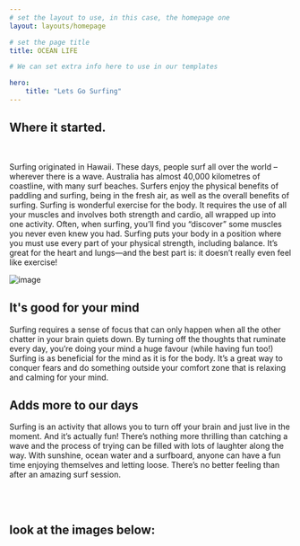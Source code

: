 ```yaml
---
# set the layout to use, in this case, the homepage one
layout: layouts/homepage

# set the page title
title: OCEAN LIFE

# We can set extra info here to use in our templates

hero:
    title: "Lets Go Surfing"
---
```


## Where it started.
<br>

Surfing originated in Hawaii. These days, people surf all over the world – wherever there is a wave. Australia has almost 40,000 kilometres of coastline, with many surf beaches. Surfers enjoy the physical benefits of paddling and surfing, being in the fresh air, as well as the overall benefits of surfing. Surfing is wonderful exercise for the body. It requires the use of all your muscles and involves both strength and cardio, all wrapped up into one activity. Often, when surfing, you’ll find you “discover” some muscles you never even knew you had. Surfing puts your body in a position where you must use every part of your physical strength, including balance. It’s great for the heart and lungs—and the best part is: it doesn’t really even feel like exercise!

<p><img src="assets/images/wave3.jpg" alt="image"></p>

## It's good for your mind

Surfing requires a sense of focus that can only happen when all the other chatter in your brain quiets down. By turning off the thoughts that ruminate every day, you’re doing your mind a huge favour (while having fun too!) Surfing is as beneficial for the mind as it is for the body. It’s a great way to conquer fears and do something outside your comfort zone that is relaxing and calming for your mind.


## Adds more to our days
Surfing is an activity that allows you to turn off your brain and just live in the moment. And it’s actually fun! There’s nothing more thrilling than catching a wave and the process of trying can be filled with lots of laughter along the way. With sunshine, ocean water and a surfboard, anyone can have a fun time enjoying themselves and letting loose. There’s no better feeling than after an amazing surf session. 

<br><br>
## look at the images below:

